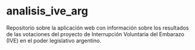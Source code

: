 # analisis_ive_arg
Repositorio sobre la aplicación web con información sobre los resultados de las votaciones del proyecto de Interrupción Voluntaria del Embarazo (IVE) en el poder legislativo argentino.
